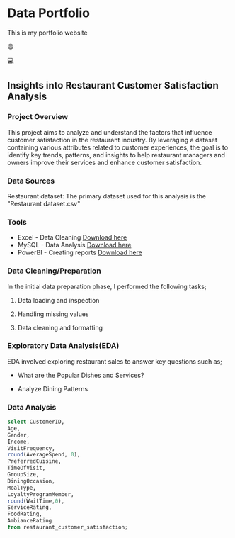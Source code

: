 #  Data Portfolio 

This is my portfolio website

😄

💻

## Insights into Restaurant Customer Satisfaction Analysis

### Project Overview

This project aims to analyze and understand the factors that influence customer satisfaction in the restaurant industry. By leveraging a dataset containing various attributes related to customer experiences, the goal is to identify key trends, patterns, and insights to help restaurant managers and owners improve their services and enhance customer satisfaction.

### Data Sources

Restaurant dataset: The primary dataset used  for this analysis is the "Restaurant dataset.csv" 

### Tools
- Excel - Data Cleaning [Download here](https://microsoft.com)
- MySQL - Data Analysis [Download here](https://microsoft.com) 
- PowerBI - Creating reports  [Download here](https://microsoft.com)

### Data Cleaning/Preparation
In the initial data preparation phase, I performed the following tasks;

1. Data loading and inspection

2. Handling missing values

3. Data cleaning and formatting

### Exploratory Data Analysis(EDA)

EDA involved exploring restaurant sales to answer key questions such as;

- 	What are the Popular Dishes and Services?

- 	Analyze Dining Patterns

### Data Analysis
 
 ```SQL
select CustomerID,
 Age,
 Gender,
 Income,
 VisitFrequency,
 round(AverageSpend, 0),
 PreferredCuisine,
 TimeOfVisit,
 GroupSize,
 DiningOccasion,
 MealType,
 LoyaltyProgramMember,
 round(WaitTime,0),
 ServiceRating,
 FoodRating,
 AmbianceRating
from restaurant_customer_satisfaction;

  



  





